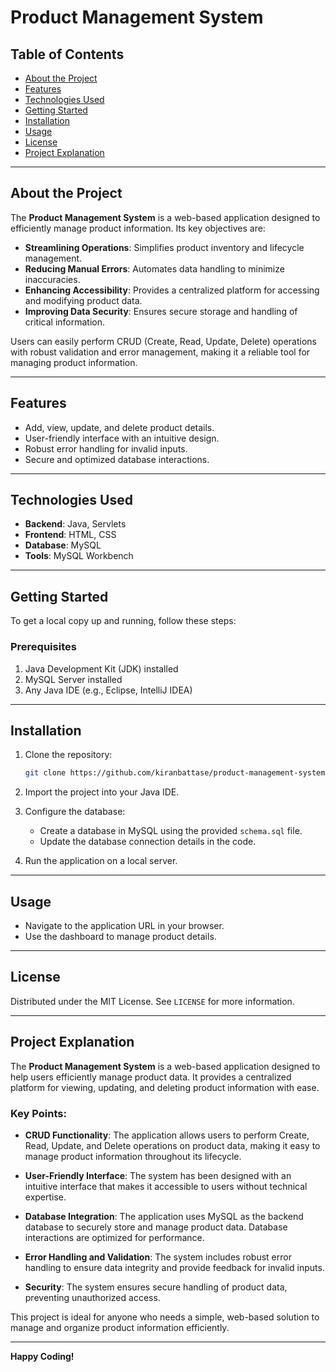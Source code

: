 # Product Management System

## Table of Contents
- [About the Project](#about-the-project)
- [Features](#features)
- [Technologies Used](#technologies-used)
- [Getting Started](#getting-started)
- [Installation](#installation)
- [Usage](#usage)
- [License](#license)
- [Project Explanation](#project-explanation)

---

## About the Project
The **Product Management System** is a web-based application designed to efficiently manage product information. Its key objectives are:

- **Streamlining Operations**: Simplifies product inventory and lifecycle management.
- **Reducing Manual Errors**: Automates data handling to minimize inaccuracies.
- **Enhancing Accessibility**: Provides a centralized platform for accessing and modifying product data.
- **Improving Data Security**: Ensures secure storage and handling of critical information.

Users can easily perform CRUD (Create, Read, Update, Delete) operations with robust validation and error management, making it a reliable tool for managing product information.

---

## Features
- Add, view, update, and delete product details.
- User-friendly interface with an intuitive design.
- Robust error handling for invalid inputs.
- Secure and optimized database interactions.

---

## Technologies Used
- **Backend**: Java, Servlets
- **Frontend**: HTML, CSS
- **Database**: MySQL
- **Tools**: MySQL Workbench

---

## Getting Started
To get a local copy up and running, follow these steps:

### Prerequisites
1. Java Development Kit (JDK) installed
2. MySQL Server installed
3. Any Java IDE (e.g., Eclipse, IntelliJ IDEA)

---

## Installation

1. Clone the repository:
    ```bash
    git clone https://github.com/kiranbattase/product-management-system.git
    ```

2. Import the project into your Java IDE.

3. Configure the database:
   - Create a database in MySQL using the provided `schema.sql` file.
   - Update the database connection details in the code.

4. Run the application on a local server.

---

## Usage
- Navigate to the application URL in your browser.
- Use the dashboard to manage product details.

---

## License
Distributed under the MIT License. See `LICENSE` for more information.

---

## Project Explanation

The **Product Management System** is a web-based application designed to help users efficiently manage product data. It provides a centralized platform for viewing, updating, and deleting product information with ease.

### Key Points:
- **CRUD Functionality**: The application allows users to perform Create, Read, Update, and Delete operations on product data, making it easy to manage product information throughout its lifecycle.
  
- **User-Friendly Interface**: The system has been designed with an intuitive interface that makes it accessible to users without technical expertise.

- **Database Integration**: The application uses MySQL as the backend database to securely store and manage product data. Database interactions are optimized for performance.

- **Error Handling and Validation**: The system includes robust error handling to ensure data integrity and provide feedback for invalid inputs.

- **Security**: The system ensures secure handling of product data, preventing unauthorized access.

This project is ideal for anyone who needs a simple, web-based solution to manage and organize product information efficiently.

---

**Happy Coding!**
